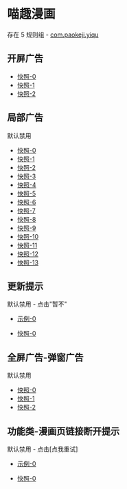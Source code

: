 # 喵趣漫画

存在 5 规则组 - [com.paokeji.yiqu](/src/apps/com.paokeji.yiqu.ts)

## 开屏广告

- [快照-0](https://i.gkd.li/i/14753912)
- [快照-1](https://i.gkd.li/i/14031922)
- [快照-2](https://i.gkd.li/i/14322264)

## 局部广告

默认禁用

- [快照-0](https://i.gkd.li/i/13830354)
- [快照-1](https://i.gkd.li/i/13842716)
- [快照-2](https://i.gkd.li/i/13842966)
- [快照-3](https://i.gkd.li/i/13839432)
- [快照-4](https://i.gkd.li/i/13839519)
- [快照-5](https://i.gkd.li/i/13830798)
- [快照-6](https://i.gkd.li/i/13810767)
- [快照-7](https://i.gkd.li/i/13829749)
- [快照-8](https://i.gkd.li/i/13809737)
- [快照-9](https://i.gkd.li/i/13809578)
- [快照-10](https://i.gkd.li/i/13810150)
- [快照-11](https://i.gkd.li/i/13809629)
- [快照-12](https://i.gkd.li/i/13829312)
- [快照-13](https://i.gkd.li/i/13837855)

## 更新提示

默认禁用 - 点击"暂不"

- [示例-0](https://m.gkd.li/57941037/2ce54292-bfc6-41c6-b2e5-e7d8302fc522)

- [快照-0](https://i.gkd.li/i/14140265)

## 全屏广告-弹窗广告

默认禁用

- [快照-0](https://i.gkd.li/i/14362119)
- [快照-1](https://i.gkd.li/i/14717730)
- [快照-2](https://i.gkd.li/i/14847142)

## 功能类-漫画页链接断开提示

默认禁用 - 点击[点我重试]

- [示例-0](https://m.gkd.li/57941037/d71c73bb-289f-4205-a253-fcd8bd32f196)

- [快照-0](https://i.gkd.li/i/14572053)
